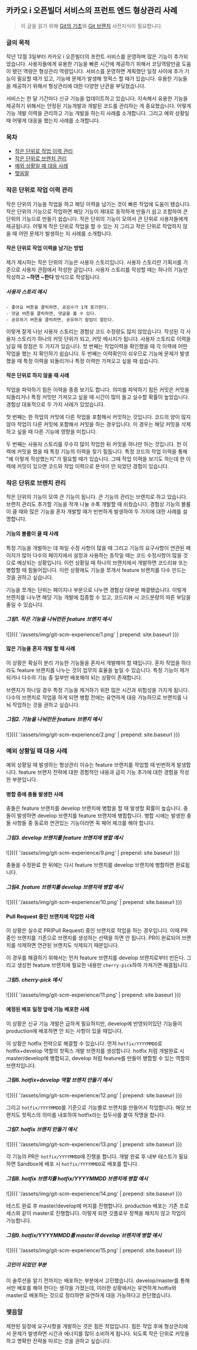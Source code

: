 ## 카카오 i 오픈빌더 서비스의 프런트 엔드 형상관리 사례
> 이 글을 읽기 위해 <a href="https://git-scm.com/book/ko/v1/Git%EC%9D%98-%EA%B8%B0%EC%B4%88" target="_blank">Git의 기초</a>와 <a href="https://git-scm.com/book/ko/v1/Git-%EB%B8%8C%EB%9E%9C%EC%B9%98" target="_blank">Git 브랜치</a> 사전지식이 필요합니다.

### 글의 목적
작년 12월 3일부터 카카오 i 오픈빌더의 프런트 서비스를 운영하며 많은 기능이 추가되었습니다. 사용자들에게 유용한 기능을 빠른 시간에 제공하기 위해서 코딩역량만큼 도움이 됐던 역량은 형상관리 역량입니다. 서비스를 운영하면 계획했던 일정 사이에 추가 기능이 필요할 때가 있고, 기능에 문제가 발생해 핫픽스 할 때가 있습니다. 유용한 기능들을 제공하기 위해서 형상관리에 대한 다양한 난관을 부딪쳤습니다.

서비스는 한 달 기간마다 신규 기능을 업데이트하고 있습니다. 지속해서 유용한 기능을 제공하기 위해서는 안정된 기능개발과 개발된 코드를 관리하는 게 중요했습니다. 어떻게 기능 개발 이력을 관리하고 기능 개발을 하는지 사례를 소개합니다. 그리고 예외 상황일 때 어떻게 대응을 했는지 사례를 소개합니다.

### 목차
- [작은 단위로 작업 이력 관리](#작은-단위로-작업-이력-관리)
- [작은 단위로 브랜치 관리](#작은-단위로-브랜치-관리)
- [예외 상황일 때 대응 사례](#예외-상황일-때-대응-사례)
- [맺음말](#맺음말)

### 작은 단위로 작업 이력 관리
작은 단위의 기능을 작업을 하고 해당 이력을 남기는 것이 빠른 작업에 도움이 됐습니다. 작은 단위의 기능으로 작업하면 해당 기능이 제대로 동작하게 만들기 쉽고 조합하여 큰 단위의 기능으로 만들기 쉽습니다. 작은 단위의 기능이 모여서 큰 단위로 사용자들에게 제공됩니다. 어떻게 작은 단위로 작업을 할 수 있는 지 그리고 작은 단위로 작업하지 않을 때 어떤 문제가 발생하는 지 사례를 소개합니다.

#### 작은 단위로 작업 이력을 남기는 방법
제가 제시하는 작은 단위의 기능은 사용자 스토리입니다. 사용자 스토리란 기획서를 기준으로 사용자 관점에서 작성한 글입니다. 사용자 스토리를 작성할 때는 하나의 기능만 작성하고 **~하면 ~한다** 방식으로 작성됩니다.

##### 사용자 스토리 예시
```
- 좋아요 버튼을 클릭하면, 공감수가 1개 증가한다.
- 댓글 버튼을 클릭하면, 댓글을 볼 수 있다.
- 공유하기 버튼을 클릭하면, 공유하기 팝업이 열린다.
```

이렇게 잘게 나뉜 사용자 스토리는 경험상 코드 수정량도 많지 않았습니다. 작성된 각 사용자 스토리가 하나의 커밋 단위가 되고, 커밋 메시지가 됩니다. 사용자 스토리로 이력을 남길 때 장점은 두 가지가 있습니다. 첫 번째는 작업이력을 확인했을 때 각 이력에 어떤 작업을 했는 지 확인하기 쉽습니다. 두 번째는 이력확인이 쉬우므로 기능에 문제가 발생했을 때 특정 이력을 되돌리거나 특정 이력만 가져오고 싶을 때 쉽습니다.

#### 작은 단위로 하지 않을 때 사례
작업을 파악하기 힘든 이력을 종종 보기도 합니다. 의미를 파악하기 힘든 커밋은 커밋을 되돌리거나 특정 커밋만 가져오고 싶을 때 시간이 많이 들고 실수할 확률이 높았습니다. 경험상 대표적으로 두 가지 사례가 있었습니다. 

첫 번째는 한 작업의 커밋에 다른 작업을 포함해서 커밋하는 것입니다. 코드의 양이 많지 않아 작업이 다른 커밋에 포함해서 커밋을 하는 경우입니다. 이 경우는 해당 커밋을 삭제하고 싶을 때 다른 기능에 영향을 미칩니다.

두 번째는 사용자 스토리를 무수히 많이 작업한 뒤 커밋을 하나만 하는 것입니다. 한 이력에 커밋을 했을 때 특정 기능의 이력을 찾기 힘듭니다. 특정 코드의 작업 이력을 통해 "왜 이렇게 작성했는지"가 필요할 때가 있습니다. 그때 작업 이력을 보기도 하는데 한 이력에 커밋이 있으면 코드와 작업 이력으로 분석이 안 되었던 경험이 있습니다.

### 작은 단위로 브랜치 관리
작은 단위의 기능이 모여 큰 기능이 됩니다. 큰 기능의 관리는 브랜치로 하고 있습니다. 브랜치 관리도 추가할 기능을 작게 나눌 수록 개발할 때 쉬웠습니다. 경험상 기능의 볼륨이 클 때와 많은 기능을 혼자 개발할 때가 빈번하게 발생하여 두 가지에 대한 사례를 설명합니다.

#### 기능의 볼륨이 클 때 사례
특정 기능을 개발하는 데 파일 수정 사항이 많을 때 그리고 기능의 요구사항이 연관된 페이지가 많아 다수의 페이지에서 설정과 사용하는 동작일 때는 코드 수정사항이 많을 것으로 예상되는 상황입니다. 이런 상황일 때 하나의 브랜치에서 개발하면 코드리뷰 또는 병합할 때 힘들어집니다. 이런 상황에도 기능을 쪼개서 feature 브랜치를 다수 만드는 것을 권하고 싶습니다.

기능을 쪼개는 단위는 페이지나 부문으로 나누면 경험상 대부분 해결됐습니다. 이렇게 브랜치를 나누면 해당 기능 개발에 집중할 수 있고, 코드리뷰 시 코드분량의 따른 부담을 줄일 수 있습니다.

##### 그림1. 작은 기능을 나눠만든 feature 브랜치 예시
![]({{ '/assets/img/git-scm-experience/1.png' | prepend: site.baseurl }})

#### 많은 기능을 혼자 개발 할 때 사례
이 상황은 확실히 분리 가능한 기능들을 혼자서 개발해야 할 때입니다. 혼자 작업을 하더라도 feature 브랜치를 나누는 것이 업무의 효율을 높일 수 있습니다. 특정 기능이 제거되거나 다수의 기능 중 일부만 배포해야 되는 상황이 존재합니다.

브랜치가 하나일 경우 특정 기능을 제거하기 위한 많은 시간과 위험성을 가지게 됩니다. 다수의 브랜치로 작업을 하게 되면 병합 전에는 유연하게 대응 가능하므로 브랜치를 나눠 작업하는 것을 권하고 싶습니다.

##### 그림2. 기능을 나눠만든 feature 브랜치 예시
![]({{ '/assets/img/git-scm-experience/2.png' | prepend: site.baseurl }})

### 예외 상황일 때 대응 사례
예외 상황일 때 발생하는 형상관리 이슈는 feature 브랜치를 작업할 때 빈번하게 발생합니다. feature 브랜치 전략에 대한 경험적인 내용과 급히 기능 추가에 대한 경험을 작성한 부분입니다.

#### 병합 중에 충돌 발생한 사례
충돌은 feature 브랜치를 develop 브랜치에 병합을 할 때 발생할 확률이 높습니다. 충돌이 발생하면 develop 브랜치를 feature 브랜치에 병합합니다.
병합 시에는 발생한 충돌 사항들 중 동료와 연관있는 기능이라면 꼭 페어 체크를 해야 합니다.

##### 그림3. develop 브랜치를 feature 브랜치에 병합 예시
![]({{ '/assets/img/git-scm-experience/9.png' | prepend: site.baseurl }})<br>

충돌을 수정완료 한 뒤에는 다시 feature 브랜치를 develop 브랜치에 병합하면 완료됩니다.

##### 그림4. feature 브랜치를 develop 브랜치에 병합 예시
![]({{ '/assets/img/git-scm-experience/10.png' | prepend: site.baseurl }})

#### Pull Request 중인 브랜치에 작업한 사례
이 상황은 실수로 PR(Pull Request) 중인 브랜치로 작업을 하는 경우입니다. 이때 PR 중인 브랜치를 기준으로 브랜치를 생성하는 선택을 하면 안 됩니다. PR이 완료되어 브랜치를 삭제하면 연관된 브랜치도 삭제되기 때문입니다.

이 경우를 해결하기 위해서는 먼저 feature 브랜치를 develop 브랜치로부터 만든다. 그리고 생성한 feature 브랜치에 필요한 내용만 `cherry-pick`하여 가져가면 해결됩니다.

##### 그림5. cherry-pick 예시
![]({{ '/assets/img/git-scm-experience/11.png' | prepend: site.baseurl }})

#### 예정된 배포 일정 앞에 기능 배포한 사례
이 상황은 신규 기능 개발은 급하게 필요하지만, develop에 반영되어있던 기능들이 production에 배포하면 안 되는 사항이 있을 때입니다.

이 상황은 hotfix 전략으로 해결할 수 있습니다. 먼저 `hotfix/YYYYMMDD`로 hotfix+develop 역할의 핫픽스 개발 브랜치를 생성합니다. hotfix 처럼 개발완료 시 master/develop에 병합되고, develop 처럼 feature를 만들어 병합할 수 있는 역할의 브랜치입니다. 

##### 그림6. hotfix+develop 역할 브랜치 만들기 예시
![]({{ '/assets/img/git-scm-experience/12.png' | prepend: site.baseurl }})<br>

그리고 `hotfix/YYYYMMDD`를 기준으로 기능별로 브랜치를 만들어서 작업합니다. 해당 브랜치도 핫픽스의 의미를 내포하여 hotfix라는 접두사를 붙여 작명을 합니다.

##### 그림7. hotfix 브랜치 만들기 예시
![]({{ '/assets/img/git-scm-experience/13.png' | prepend: site.baseurl }})<br>

각 기능의 PR은 `hotfix/YYYYMMDD`에 진행을 합니다. 개발 완료 후 내부 테스트가 필요하면 Sandbox에 배포 시 `hotfix/YYYYMMDD`로 배포를 합니다. 

##### 그림8. hotfix 브랜치를 hotfix/YYYYMMDD 브랜치에 병합 예시
![]({{ '/assets/img/git-scm-experience/14.png' | prepend: site.baseurl }})<br>

테스트 완료 후 master/develop에 머지를 진행합니다. production 배포는 기존 프로세스와 같이 master로 진행합니다. 이렇게 되면 깃플로우 정책을 해치지 않고 작업이 가능합니다.

##### 그림9. hotfix/YYYYMMDD를 master와 develop 브랜치에 병합 예시
![]({{ '/assets/img/git-scm-experience/15.png' | prepend: site.baseurl }})

##### 고민이 되었던 부분
이 솔루션을 알기 전까지는 배포하는 부분에서 고민했습니다. develop/master를 통해서만 배포를 해야 한다는 생각을 가졌는데,
이러한 상황에서는 유연하게 hotfix와 master로 배포하는 것으로 정리하면 유연하게 대응 가능하다고 판단했습니다.

### 맺음말
제한된 일정에 요구사항을 개발하는 것은 힘든 작업입니다. 힘든 작업 후에 형상관리에서 문제가 발생하면 시간과 에너지를 많이 소비하게 됩니다. 되도록 작은 단위로 커밋을 하고 명확한 전략을 따르는 것을 권하고 싶습니다.